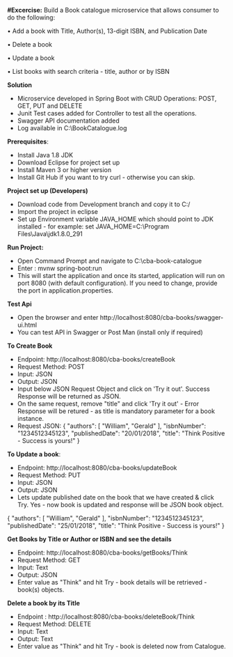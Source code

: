 **#Excercise:**
Build a Book catalogue microservice that allows consumer to do the following: 

•	Add a book with Title, Author(s), 13-digit ISBN, and Publication Date 

•	Delete a book 

•	Update a book 

•	List books with search criteria - title, author or by ISBN 

**Solution**
- Microservice developed in Spring Boot with CRUD Operations: POST, GET, PUT and DELETE
- Junit Test cases added for Controller to test all the operations.
- Swagger API documentation added
- Log available in C:\BookCatalogue.log

**Prerequisites**:
   - Install Java 1.8 JDK
   - Download Eclipse for project set up
   - Install Maven 3 or higher version
   - Install Git Hub if you want to try curl - otherwise you can skip.

**Project set up (Developers)**
- Download code from Development branch and copy it to C:/
- Import the project in eclipse
- Set up Environment variable JAVA_HOME which should point to JDK installed - for example: set JAVA_HOME=C:\Program Files\Java\jdk1.8.0_291

**Run Project:**
- Open Command Prompt and navigate to C:\cba-book-catalogue
- Enter : mvnw spring-boot:run
- This will start the application and once its started, application will run on port 8080 (with default configuration). If you need to change, provide the port in application.properties.

**Test Api**
- Open the browser and enter http://localhost:8080/cba-books/swagger-ui.html
- You can test API in Swagger or Post Man (install only if required)


**To Create Book** 
- Endpoint: http://localhost:8080/cba-books/createBook
- Request Method: POST
- Input: JSON
- Output: JSON
- Input below JSON Request Object and click on 'Try it out'. Success Response will be returned as JSON. 
- On the same request, remove "title" and click 'Try it out' - Error Response will be retured - as title is mandatory parameter for a book instance.
- Request JSON:
 {
  "authors": [
    "William", "Gerald"
  ],
  "isbnNumber": "1234512345123",
  "publishedDate": "20/01/2018",
  "title": "Think Positive - Success is yours!"
}


**To Update a book**:
- Endpoint: http://localhost:8080/cba-books/updateBook
- Request Method: PUT
- Input: JSON
- Output: JSON
- Lets update published date on the book that we have created & click Try. Yes - now book is updated and response will be JSON book object.

 {
  "authors": [
    "William", "Gerald"
  ],
  "isbnNumber": "1234512345123",
  "publishedDate": "25/01/2018",
  "title": "Think Positive - Success is yours!"
}

**Get Books by Title or Author or ISBN and see the details** 
- Endpoint: http://localhost:8080/cba-books/getBooks/Think
- Request Method: GET
- Input: Text
- Output: JSON
- Enter value as "Think" and hit Try - book details will be retrieved - book(s) objects. 
 
**Delete a book by its Title**
- Endpoint : http://localhost:8080/cba-books/deleteBook/Think 
- Request Method: DELETE
- Input: Text 
- Output: Text     
- Enter value as "Think" and hit Try - book is deleted now from Catalogue.

